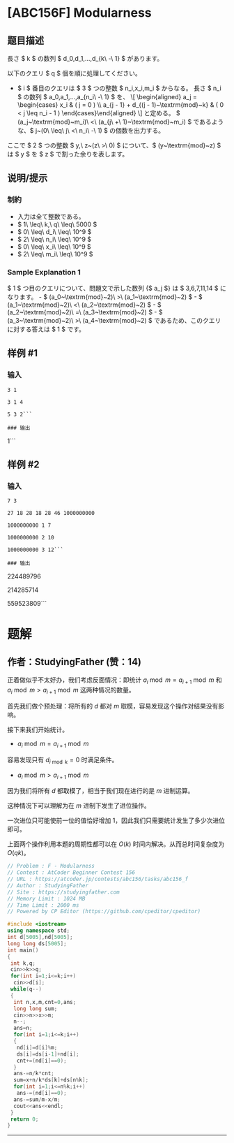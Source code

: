 # [ABC156F] Modularness

## 题目描述

[problemUrl]: https://atcoder.jp/contests/abc156/tasks/abc156_f

長さ $ k $ の数列 $ d_0,d_1,...,d_{k\ -\ 1} $ があります。

以下のクエリ $ q $ 個を順に処理してください。

- $ i $ 番目のクエリは $ 3 $ つの整数 $ n_i,x_i,m_i $ からなる。 長さ $ n_i $ の数列 $ a_0,a_1,...,a_{n_i\ -\ 1} $ を、 \\\[ \\begin{aligned} a\_j = \\begin{cases} x\_i &amp; ( j = 0 ) \\\\ a\_{j - 1} + d\_{(j - 1)~\\textrm{mod}~k} &amp; ( 0 &lt; j \\leq n\_i - 1 ) \\end{cases}\\end{aligned} \\\] と定める。 $ (a_j~\textrm{mod}~m_i)\ <\ (a_{j\ +\ 1}~\textrm{mod}~m_i) $ であるような、$ j~(0\ \leq\ j\ <\ n_i\ -\ 1) $ の個数を出力する。

ここで $ 2 $ つの整数 $ y,\ z~(z\ >\ 0) $ について、$ (y~\textrm{mod}~z) $ は $ y $ を $ z $ で割った余りを表します。

## 说明/提示

### 制約

- 入力は全て整数である。
- $ 1\ \leq\ k,\ q\ \leq\ 5000 $
- $ 0\ \leq\ d_i\ \leq\ 10^9 $
- $ 2\ \leq\ n_i\ \leq\ 10^9 $
- $ 0\ \leq\ x_i\ \leq\ 10^9 $
- $ 2\ \leq\ m_i\ \leq\ 10^9 $

### Sample Explanation 1

$ 1 $ つ目のクエリについて、問題文で示した数列 {$ a_j $} は $ 3,6,7,11,14 $ になります。 - $ (a_0~\textrm{mod}~2)\ >\ (a_1~\textrm{mod}~2) $ - $ (a_1~\textrm{mod}~2)\ <\ (a_2~\textrm{mod}~2) $ - $ (a_2~\textrm{mod}~2)\ =\ (a_3~\textrm{mod}~2) $ - $ (a_3~\textrm{mod}~2)\ >\ (a_4~\textrm{mod}~2) $ であるため、このクエリに対する答えは $ 1 $ です。

## 样例 #1

### 输入

```
3 1
3 1 4
5 3 2```

### 输出

```
1```

## 样例 #2

### 输入

```
7 3
27 18 28 18 28 46 1000000000
1000000000 1 7
1000000000 2 10
1000000000 3 12```

### 输出

```
224489796
214285714
559523809```

# 题解

## 作者：StudyingFather (赞：14)

正着做似乎不太好办，我们考虑反面情况：即统计 $a_i \bmod m = a_{i+1} \bmod m$ 和 $a_i \bmod m \gt a_{i+1} \bmod m$ 这两种情况的数量。

首先我们做个预处理：将所有的 $d$ 都对 $m$ 取模，容易发现这个操作对结果没有影响。

接下来我们开始统计。

- $a_i \bmod m=a_{i+1} \bmod m$

容易发现只有 $d_{i \bmod k}=0$ 时满足条件。

- $a_i \bmod m \gt a_{i+1} \bmod m$

因为我们将所有 $d$ 都取模了，相当于我们现在进行的是 $m$ 进制运算。

这种情况下可以理解为在 $m$ 进制下发生了进位操作。

一次进位只可能使前一位的值恰好增加 $1$，因此我们只需要统计发生了多少次进位即可。

上面两个操作利用本题的周期性都可以在 $O(k)$ 时间内解决。从而总时间复杂度为 $O(qk)$。

```cpp
// Problem : F - Modularness
// Contest : AtCoder Beginner Contest 156
// URL : https://atcoder.jp/contests/abc156/tasks/abc156_f
// Author : StudyingFather
// Site : https://studyingfather.com
// Memory Limit : 1024 MB
// Time Limit : 2000 ms
// Powered by CP Editor (https://github.com/cpeditor/cpeditor)

#include <iostream>
using namespace std;
int d[5005],nd[5005];
long long ds[5005];
int main()
{
 int k,q;
 cin>>k>>q;
 for(int i=1;i<=k;i++)
  cin>>d[i];
 while(q--)
 {
  int n,x,m,cnt=0,ans;
  long long sum;
  cin>>n>>x>>m;
  n--;
  ans=n;
  for(int i=1;i<=k;i++)
  {
   nd[i]=d[i]%m;
   ds[i]=ds[i-1]+nd[i];
   cnt+=(nd[i]==0);
  }
  ans-=n/k*cnt;
  sum=x+n/k*ds[k]+ds[n%k];
  for(int i=1;i<=n%k;i++)
   ans-=(nd[i]==0);
  ans-=sum/m-x/m;
  cout<<ans<<endl;
 }
 return 0;
}
```

---

